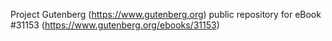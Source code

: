 Project Gutenberg (https://www.gutenberg.org) public repository for eBook #31153 (https://www.gutenberg.org/ebooks/31153)
